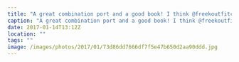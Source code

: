 ```yaml
---
title: "A great combination port and a good book! I think @freekoutfitch @bengreasley @goulddan and @craiglockwood would approve"
caption: "A great combination port and a good book! I think @freekoutfitch @bengreasley @goulddan and @craiglockwood would approve"
date: 2017-01-14T13:12Z
location: ""
tags: ""
image: /images/photos/2017/01/73d86dd7666df7f5e47b650d2aa90ddd.jpg
---
```


